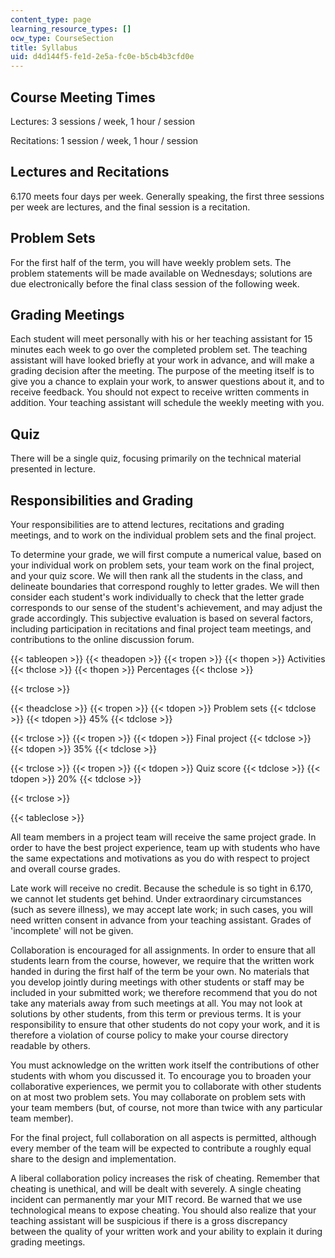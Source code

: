 ```yaml
---
content_type: page
learning_resource_types: []
ocw_type: CourseSection
title: Syllabus
uid: d4d144f5-fe1d-2e5a-fc0e-b5cb4b3cfd0e
---
```


Course Meeting Times
--------------------

Lectures: 3 sessions / week, 1 hour / session

Recitations: 1 session / week, 1 hour / session

Lectures and Recitations
------------------------

6.170 meets four days per week. Generally speaking, the first three sessions per week are lectures, and the final session is a recitation.

Problem Sets
------------

For the first half of the term, you will have weekly problem sets. The problem statements will be made available on Wednesdays; solutions are due electronically before the final class session of the following week.

Grading Meetings
----------------

Each student will meet personally with his or her teaching assistant for 15 minutes each week to go over the completed problem set. The teaching assistant will have looked briefly at your work in advance, and will make a grading decision after the meeting. The purpose of the meeting itself is to give you a chance to explain your work, to answer questions about it, and to receive feedback. You should not expect to receive written comments in addition. Your teaching assistant will schedule the weekly meeting with you.

Quiz
----

There will be a single quiz, focusing primarily on the technical material presented in lecture.

Responsibilities and Grading
----------------------------

Your responsibilities are to attend lectures, recitations and grading meetings, and to work on the individual problem sets and the final project.

To determine your grade, we will first compute a numerical value, based on your individual work on problem sets, your team work on the final project, and your quiz score. We will then rank all the students in the class, and delineate boundaries that correspond roughly to letter grades. We will then consider each student's work individually to check that the letter grade corresponds to our sense of the student's achievement, and may adjust the grade accordingly. This subjective evaluation is based on several factors, including participation in recitations and final project team meetings, and contributions to the online discussion forum.

{{< tableopen >}}
{{< theadopen >}}
{{< tropen >}}
{{< thopen >}}
Activities
{{< thclose >}}
{{< thopen >}}
Percentages
{{< thclose >}}

{{< trclose >}}

{{< theadclose >}}
{{< tropen >}}
{{< tdopen >}}
Problem sets
{{< tdclose >}}
{{< tdopen >}}
45%
{{< tdclose >}}

{{< trclose >}}
{{< tropen >}}
{{< tdopen >}}
Final project
{{< tdclose >}}
{{< tdopen >}}
35%
{{< tdclose >}}

{{< trclose >}}
{{< tropen >}}
{{< tdopen >}}
Quiz score
{{< tdclose >}}
{{< tdopen >}}
20%
{{< tdclose >}}

{{< trclose >}}

{{< tableclose >}}

All team members in a project team will receive the same project grade. In order to have the best project experience, team up with students who have the same expectations and motivations as you do with respect to project and overall course grades.

Late work will receive no credit. Because the schedule is so tight in 6.170, we cannot let students get behind. Under extraordinary circumstances (such as severe illness), we may accept late work; in such cases, you will need written consent in advance from your teaching assistant. Grades of 'incomplete' will not be given.

Collaboration is encouraged for all assignments. In order to ensure that all students learn from the course, however, we require that the written work handed in during the first half of the term be your own. No materials that you develop jointly during meetings with other students or staff may be included in your submitted work; we therefore recommend that you do not take any materials away from such meetings at all. You may not look at solutions by other students, from this term or previous terms. It is your responsibility to ensure that other students do not copy your work, and it is therefore a violation of course policy to make your course directory readable by others.

You must acknowledge on the written work itself the contributions of other students with whom you discussed it. To encourage you to broaden your collaborative experiences, we permit you to collaborate with other students on at most two problem sets. You may collaborate on problem sets with your team members (but, of course, not more than twice with any particular team member).

For the final project, full collaboration on all aspects is permitted, although every member of the team will be expected to contribute a roughly equal share to the design and implementation.

A liberal collaboration policy increases the risk of cheating. Remember that cheating is unethical, and will be dealt with severely. A single cheating incident can permanently mar your MIT record. Be warned that we use technological means to expose cheating. You should also realize that your teaching assistant will be suspicious if there is a gross discrepancy between the quality of your written work and your ability to explain it during grading meetings.